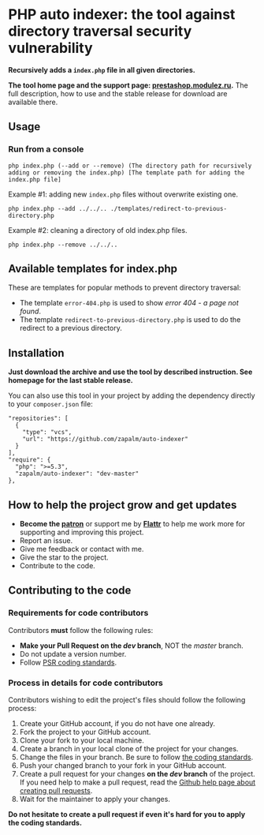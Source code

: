 # PHP auto indexer: the tool against directory traversal security vulnerability
**Recursively adds a `index.php` file in all given directories.**

**The tool home page and the support page: [prestashop.modulez.ru][5].**
The full description, how to use and the stable release for download are available there.

## Usage

### Run from a console
```
php index.php (--add or --remove) (The directory path for recursively adding or removing the index.php) [The template path for adding the index.php file]
```

Example #1: adding new `index.php` files without overwrite existing one.  
```
php index.php --add ../../.. ./templates/redirect-to-previous-directory.php
```
Example #2: cleaning a directory of old index.php files.
```
php index.php --remove ../../..
```

## Available templates for index.php
These are templates for popular methods to prevent directory traversal:
- The template `error-404.php` is used to show *error 404 - a page not found*.
- The template `redirect-to-previous-directory.php` is used to do the redirect to a previous directory.

## Installation
**Just download the archive and use the tool by described instruction. See homepage for the last stable release.**

You can also use this tool in your project by adding the dependency directly to your `composer.json` file:
```
"repositories": [
  {
    "type": "vcs",
    "url": "https://github.com/zapalm/auto-indexer"
  }
],
"require": {
  "php": ">=5.3",
  "zapalm/auto-indexer": "dev-master"
},
```


## How to help the project grow and get updates
* **Become the [patron][2]** or support me by **[Flattr][3]** to help me work more for supporting and improving this project.
* Report an issue.
* Give me feedback or contact with me.
* Give the star to the project.
* Contribute to the code.

## Contributing to the code

### Requirements for code contributors 

Contributors **must** follow the following rules:

* **Make your Pull Request on the *dev* branch**, NOT the *master* branch.
* Do not update a version number.
* Follow [PSR coding standards][1].

### Process in details for code contributors

Contributors wishing to edit the project's files should follow the following process:

1. Create your GitHub account, if you do not have one already.
2. Fork the project to your GitHub account.
3. Clone your fork to your local machine.
4. Create a branch in your local clone of the project for your changes.
5. Change the files in your branch. Be sure to follow [the coding standards][1].
6. Push your changed branch to your fork in your GitHub account.
7. Create a pull request for your changes **on the *dev* branch** of the project.
   If you need help to make a pull request, read the [Github help page about creating pull requests][4].
8. Wait for the maintainer to apply your changes.

**Do not hesitate to create a pull request if even it's hard for you to apply the coding standards.**

[1]: https://www.php-fig.org/psr/
[2]: https://www.patreon.com/zapalm
[3]: https://flattr.com/@zapalm
[4]: https://help.github.com/articles/about-pull-requests/
[5]: https://prestashop.modulez.ru/en/tools-scripts/78-tool-against-directory-traversal-security-vulnerability.html